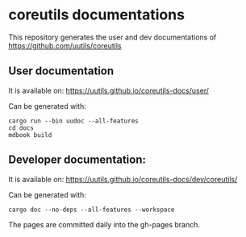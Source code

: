 # coreutils documentations

This repository generates the user and dev documentations of https://github.com/uutils/coreutils

## User documentation

It is available on:
https://uutils.github.io/coreutils-docs/user/

Can be generated with:
```
cargo run --bin uudoc --all-features
cd docs
mdbook build
```

## Developer documentation:

It is available on:
https://uutils.github.io/coreutils-docs/dev/coreutils/

Can be generated with:
```
cargo doc --no-deps --all-features --workspace
```

The pages are committed daily into the gh-pages branch.
